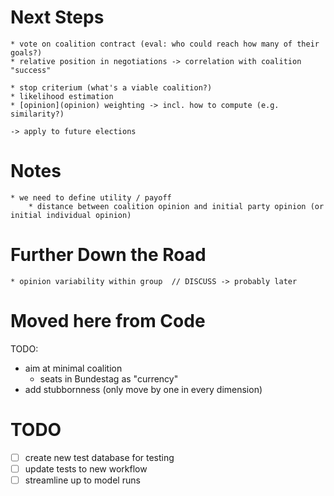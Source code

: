 # Next Steps

    * vote on coalition contract (eval: who could reach how many of their goals?)
    * relative position in negotiations -> correlation with coalition "success"

    * stop criterium (what's a viable coalition?)
    * likelihood estimation
    * [opinion](opinion) weighting -> incl. how to compute (e.g. similarity?)

    -> apply to future elections

# Notes

    * we need to define utility / payoff
        * distance between coalition opinion and initial party opinion (or initial individual opinion)


# Further Down the Road

    * opinion variability within group  // DISCUSS -> probably later



# Moved here from Code

TODO:
  * aim at minimal coalition
      * seats in Bundestag as "currency"
  * add stubbornness (only move by one in every dimension)


# TODO

* [ ] create new test database for testing
* [ ] update tests to new workflow
* [ ] streamline up to model runs
